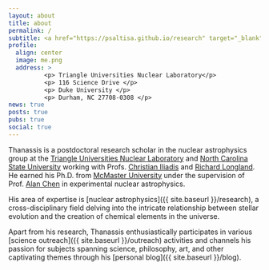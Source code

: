```yaml
---
layout: about
title: about
permalink: /
subtitle: <a href="https://psaltisa.github.io/research" target="_blank">Nuclear astrophysicist</a> and <a href="https://psaltisa.github.io/outreach" target="_blank">science communicator</a>
profile:
  align: center
  image: me.png
  address: >
          <p> Triangle Universities Nuclear Laboratory</p>
          <p> 116 Science Drive </p>
          <p> Duke University </p>
          <p> Durham, NC 27708-0308 </p>
news: true
posts: true
pubs: true
social: true
---
```


Thanassis is a postdoctoral research scholar in the nuclear astrophysics group at the [Triangle Universities Nuclear Laboratory](https://tunl.duke.edu/) and [North Carolina State University](https://physics.sciences.ncsu.edu/) working with Profs. [Christian Iliadis](https://iliadis.web.unc.edu/) and [Richard Longland](https://rlongland.github.io/). He earned his Ph.D. from [McMaster University](http://www.physics.mcmaster.ca/) under the supervision of Prof. [Alan Chen](http://www.physics.mcmaster.ca/~chenal/nuc_astro_struc/personal/) in experimental nuclear astrophysics.

His area of expertise is [nuclear astrophysics]({{ site.baseurl }}/research), a cross-disciplinary field delving into the intricate relationship between stellar evolution and the creation of chemical elements in the universe.

Apart from his research, Thanassis enthusiastically participates in various [science outreach]({{ site.baseurl }}/outreach) activities and channels his passion for subjects spanning science, philosophy, art, and other captivating themes through his [personal blog]({{ site.baseurl }}/blog).
